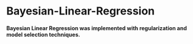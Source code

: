 # Bayesian-Linear-Regression
#### Bayesian Linear Regression was implemented with regularization and model selection techniques.
